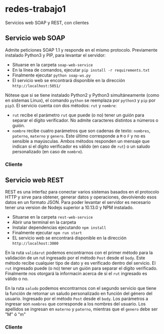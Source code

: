 # redes-trabajo1
Servicios web SOAP y REST, con clientes

## Servicio web SOAP
Admite peticiones SOAP 1.1 y responde en el mismo protocolo. Previamente instalado Python3 y PIP, para levantar el servidor:
* Situarse en la carpeta `soap-web-service`
* En la línea de comandos, ejecutar `pip install -r requirements.txt`
* Finalmente ejecutar `python soap-ws.py`
* El servicio web se encontrará disponible en la dirección `http://localhost:5051/`

Nótese que si se tiene instalado Python2 y Python3 simultáneamente (como en sistemas Linux), el comando `python` se reemplaza por `python3` y `pip` por `pip3`.
El servicio cuenta con dos métodos: `rut` y `nombre`:
* `rut` recibe el parámetro `rut` que puede (o no) tener un guión para separar el dígito verificador. No admite caracteres distintos a números o guión.
* `nombre` recibe cuatro parámetros que son cadenas de texto: `nombres`, `paterno`, `materno` y `genero`. Este último corresponde a `M` o `F` y no es sensible a mayúsculas.
Ambos métodos responden un mensaje que indican si el dígito verificador es válido (en caso de `rut`) o un saludo personalizado (en caso de `nombre`).

### Cliente




## Servicio web REST
REST es una interfaz para conectar varios sistemas basados en el protocolo HTTP y sirve para obtener, generar datos y operaciones, devolviendo esos datos en un formato JSON.
Para poder levantar el servidor es necesario tener una version de Nodejs superior a 10.13.0 y NPM instalado.
* Situarse en la carpeta `rest-web-service`
* Abrir una terminal en la carpeta
* Instalar dependencias ejecutando `npm install`
* Finalmente ejecutar `npm run start`
* EL servicio web se encontrará disponible en la dirección `http://localhost:3000`

En la ruta `validarut` podemos encontrarnos con el primer método para la validación de un rut ingresado por el método `Post` desde el `body`. Este método recibe cualquier tipo de dato y es verificado dentro del servicio. El `rut` ingresado puede (o no) tener un guión para separar el dígito verificado. Finalmente nos otorgará la informacin acerca de si el `rut` ingresado es válido o no.

En la ruta `saludo` podemos encontrarnos con el segundo servicio que tiene la función de retornar un saludo personalizado en función del género del usuario. Ingresado por el método `Post` desde el `body`.  Los parámetros a ingresar son `nombres` que corresponde a los nombres del usuario. Los apellidos se ingresan en `materno` y `paterno`, mientras que el `genero` debe ser "M" ó "m"


### Cliente

